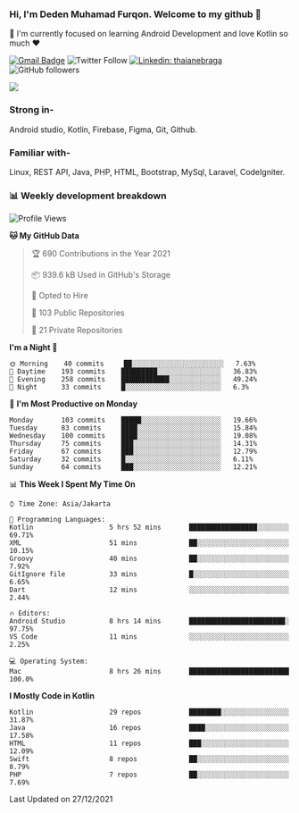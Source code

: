 ### Hi, I'm Deden Muhamad Furqon. Welcome to my github 👋

<!--
**furqoncreative/furqoncreative** is a ✨ _special_ ✨ repository because its `README.md` (this file) appears on your GitHub profile.

Here are some ideas to get you started:

- 🔭 I’m currently working on ...
- 👯 I’m looking to collaborate on ...
- 🤔 I’m looking for help with ...
- 💬 Ask me about ...
- 📫 How to reach me: ...
- 😄 Pronouns: ...
- ⚡ Fun fact: ...
-->

  🌱 I'm currently focused on learning Android Development and love Kotlin so much ❤ 

[![Gmail Badge](https://img.shields.io/badge/-furqoncreative24@gmail.com-c14438?style=flat-square&logo=Gmail&logoColor=white&link=mailto:furqoncreative24@gmail.com)](mailto:furqoncreative24@gmail.com)
![Twitter Follow](https://img.shields.io/twitter/follow/furqoncreative?label=Follow)
[![Linkedin: thaianebraga](https://img.shields.io/badge/-Deden_Muhamad_Furqon-blue?style=flat-square&logo=Linkedin&logoColor=white&link=https://www.linkedin.com/in/anmol-p-singh/)](https://www.linkedin.com/in/furqoncreative/)
![GitHub followers](https://img.shields.io/github/followers/furqoncreative?label=Follow&style=social)

<img src="https://github-readme-stats.sera5-dev.vercel.app/api?username=furqoncreative&hide=stars&show_icons=true&count_private=true&include_all_commits=true&title_color=#008080&icon_color=#008080&hide_border=true" width="">

### Strong in-

Android studio, Kotlin, Firebase, Figma, Git, Github.

### Familiar with-
Linux, REST API, Java, PHP, HTML, Bootstrap, MySql, Laravel, CodeIgniter.

### 📊 Weekly development breakdown

<!--START_SECTION:waka-->
![Profile Views](http://img.shields.io/badge/Profile%20Views-1-blue)

**🐱 My GitHub Data** 

> 🏆 690 Contributions in the Year 2021
 > 
> 📦 939.6 kB Used in GitHub's Storage 
 > 
> 💼 Opted to Hire
 > 
> 📜 103 Public Repositories 
 > 
> 🔑 21 Private Repositories  
 > 
**I'm a Night 🦉** 

```text
🌞 Morning    40 commits     ██░░░░░░░░░░░░░░░░░░░░░░░   7.63% 
🌆 Daytime    193 commits    █████████░░░░░░░░░░░░░░░░   36.83% 
🌃 Evening    258 commits    ████████████░░░░░░░░░░░░░   49.24% 
🌙 Night      33 commits     █░░░░░░░░░░░░░░░░░░░░░░░░   6.3%

```
📅 **I'm Most Productive on Monday** 

```text
Monday       103 commits    █████░░░░░░░░░░░░░░░░░░░░   19.66% 
Tuesday      83 commits     ████░░░░░░░░░░░░░░░░░░░░░   15.84% 
Wednesday    100 commits    ████░░░░░░░░░░░░░░░░░░░░░   19.08% 
Thursday     75 commits     ███░░░░░░░░░░░░░░░░░░░░░░   14.31% 
Friday       67 commits     ███░░░░░░░░░░░░░░░░░░░░░░   12.79% 
Saturday     32 commits     █░░░░░░░░░░░░░░░░░░░░░░░░   6.11% 
Sunday       64 commits     ███░░░░░░░░░░░░░░░░░░░░░░   12.21%

```


📊 **This Week I Spent My Time On** 

```text
⌚︎ Time Zone: Asia/Jakarta

💬 Programming Languages: 
Kotlin                   5 hrs 52 mins       █████████████████░░░░░░░░   69.71% 
XML                      51 mins             ██░░░░░░░░░░░░░░░░░░░░░░░   10.15% 
Groovy                   40 mins             ██░░░░░░░░░░░░░░░░░░░░░░░   7.92% 
GitIgnore file           33 mins             █░░░░░░░░░░░░░░░░░░░░░░░░   6.65% 
Dart                     12 mins             ░░░░░░░░░░░░░░░░░░░░░░░░░   2.44%

🔥 Editors: 
Android Studio           8 hrs 14 mins       ████████████████████████░   97.75% 
VS Code                  11 mins             ░░░░░░░░░░░░░░░░░░░░░░░░░   2.25%

💻 Operating System: 
Mac                      8 hrs 26 mins       █████████████████████████   100.0%

```

**I Mostly Code in Kotlin** 

```text
Kotlin                   29 repos            ████████░░░░░░░░░░░░░░░░░   31.87% 
Java                     16 repos            ████░░░░░░░░░░░░░░░░░░░░░   17.58% 
HTML                     11 repos            ███░░░░░░░░░░░░░░░░░░░░░░   12.09% 
Swift                    8 repos             ██░░░░░░░░░░░░░░░░░░░░░░░   8.79% 
PHP                      7 repos             ██░░░░░░░░░░░░░░░░░░░░░░░   7.69%

```



 Last Updated on 27/12/2021
<!--END_SECTION:waka-->
